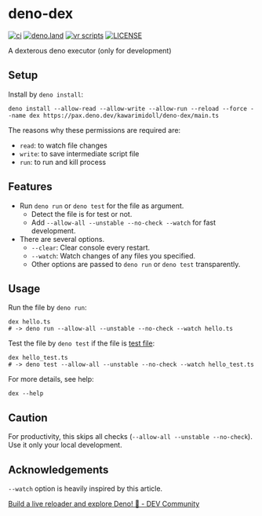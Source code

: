 # deno-dex

[![ci](https://github.com/kawarimidoll/deno-dex/workflows/ci/badge.svg)](.github/workflows/ci.yml)
[![deno.land](https://img.shields.io/badge/deno-%5E1.16.0-green?logo=deno)](https://deno.land)
[![vr scripts](https://badges.velociraptor.run/flat.svg)](https://velociraptor.run)
[![LICENSE](https://img.shields.io/badge/license-MIT-brightgreen)](LICENSE)

A dexterous deno executor (only for development)

## Setup

Install by `deno install`:

```
deno install --allow-read --allow-write --allow-run --reload --force --name dex https://pax.deno.dev/kawarimidoll/deno-dex/main.ts
```

The reasons why these permissions are required are:

- `read`: to watch file changes
- `write`: to save intermediate script file
- `run`: to run and kill process

## Features

- Run `deno run` or `deno test` for the file as argument.
  - Detect the file is for test or not.
  - Add `--allow-all --unstable --no-check --watch` for fast development.
- There are several options.
  - `--clear`: Clear console every restart.
  - `--watch`: Watch changes of any files you specified.
  - Other options are passed to `deno run` or `deno test` transparently.

## Usage

Run the file by `deno run`:

```
dex hello.ts
# -> deno run --allow-all --unstable --no-check --watch hello.ts
```

Test the file by `deno test` if the file is
[test file](https://deno.land/manual/testing#testing):

```
dex hello_test.ts
# -> deno test --allow-all --unstable --no-check --watch hello_test.ts
```

For more details, see help:

```
dex --help
```

## Caution

For productivity, this skips all checks (`--allow-all --unstable --no-check`).
Use it only your local development.

## Acknowledgements

`--watch` option is heavily inspired by this article.

[Build a live reloader and explore Deno! 🦕 - DEV Community](https://dev.to/otanriverdi/let-s-explore-deno-by-building-a-live-reloader-j47)
